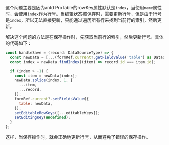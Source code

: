 这个问题主要是因为antd ProTable的rowKey属性默认是`index`，当使用`name`属性时，会使用`index`作为行号。当编辑状态被保存时，需要更新行号，但是由于行号是`index`，所以无法直接更新，只能通过遍历所有行来找到当前行的索引，然后更新。

解决这个问题的方法是在保存操作时，先获取当前行的索引，然后更新行号。具体的代码如下：

```jsx
const handleSave = (record: DataSourceType) => {
  const newData = [...(formRef.current?.getFieldValue('table') as DataSourceType[])];
  const index = newData.findIndex((item) => record.id === item.id);

  if (index > -1) {
    const item = newData[index];
    newData.splice(index, 1, {
      ...item,
      ...record,
    });
    formRef.current?.setFieldsValue({
      table: newData,
    });
    setEditableRowKeys([...editableKeys]);
    setEditingKey(undefined);
  }
};
```

这样，当保存操作时，就会正确地更新行号，从而避免了错误的保存操作。
